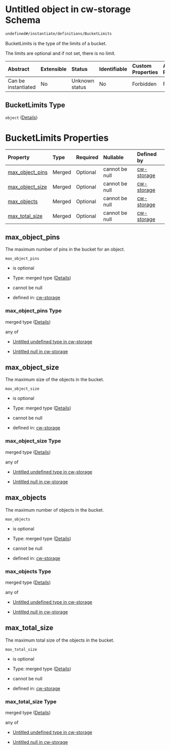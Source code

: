 # Untitled object in cw-storage Schema

```txt
undefined#/instantiate/definitions/BucketLimits
```

BucketLimits is the type of the limits of a bucket.

The limits are optional and if not set, there is no limit.

| Abstract            | Extensible | Status         | Identifiable | Custom Properties | Additional Properties | Access Restrictions | Defined In                                                         |
| :------------------ | :--------- | :------------- | :----------- | :---------------- | :-------------------- | :------------------ | :----------------------------------------------------------------- |
| Can be instantiated | No         | Unknown status | No           | Forbidden         | Forbidden             | none                | [cw-storage.json\*](schema/cw-storage.json "open original schema") |

## BucketLimits Type

`object` ([Details](cw-storage-instantiatemsg-definitions-bucketlimits.md))

# BucketLimits Properties

| Property                              | Type   | Required | Nullable       | Defined by                                                                                                                                                                  |
| :------------------------------------ | :----- | :------- | :------------- | :-------------------------------------------------------------------------------------------------------------------------------------------------------------------------- |
| [max\_object\_pins](#max_object_pins) | Merged | Optional | cannot be null | [cw-storage](cw-storage-instantiatemsg-definitions-bucketlimits-properties-max_object_pins.md "undefined#/instantiate/definitions/BucketLimits/properties/max_object_pins") |
| [max\_object\_size](#max_object_size) | Merged | Optional | cannot be null | [cw-storage](cw-storage-instantiatemsg-definitions-bucketlimits-properties-max_object_size.md "undefined#/instantiate/definitions/BucketLimits/properties/max_object_size") |
| [max\_objects](#max_objects)          | Merged | Optional | cannot be null | [cw-storage](cw-storage-instantiatemsg-definitions-bucketlimits-properties-max_objects.md "undefined#/instantiate/definitions/BucketLimits/properties/max_objects")         |
| [max\_total\_size](#max_total_size)   | Merged | Optional | cannot be null | [cw-storage](cw-storage-instantiatemsg-definitions-bucketlimits-properties-max_total_size.md "undefined#/instantiate/definitions/BucketLimits/properties/max_total_size")   |

## max\_object\_pins

The maximum number of pins in the bucket for an object.

`max_object_pins`

*   is optional

*   Type: merged type ([Details](cw-storage-instantiatemsg-definitions-bucketlimits-properties-max_object_pins.md))

*   cannot be null

*   defined in: [cw-storage](cw-storage-instantiatemsg-definitions-bucketlimits-properties-max_object_pins.md "undefined#/instantiate/definitions/BucketLimits/properties/max_object_pins")

### max\_object\_pins Type

merged type ([Details](cw-storage-instantiatemsg-definitions-bucketlimits-properties-max_object_pins.md))

any of

*   [Untitled undefined type in cw-storage](cw-storage-instantiatemsg-definitions-bucketlimits-properties-max_object_pins-anyof-0.md "check type definition")

*   [Untitled null in cw-storage](cw-storage-instantiatemsg-definitions-bucketlimits-properties-max_object_pins-anyof-1.md "check type definition")

## max\_object\_size

The maximum size of the objects in the bucket.

`max_object_size`

*   is optional

*   Type: merged type ([Details](cw-storage-instantiatemsg-definitions-bucketlimits-properties-max_object_size.md))

*   cannot be null

*   defined in: [cw-storage](cw-storage-instantiatemsg-definitions-bucketlimits-properties-max_object_size.md "undefined#/instantiate/definitions/BucketLimits/properties/max_object_size")

### max\_object\_size Type

merged type ([Details](cw-storage-instantiatemsg-definitions-bucketlimits-properties-max_object_size.md))

any of

*   [Untitled undefined type in cw-storage](cw-storage-instantiatemsg-definitions-bucketlimits-properties-max_object_size-anyof-0.md "check type definition")

*   [Untitled null in cw-storage](cw-storage-instantiatemsg-definitions-bucketlimits-properties-max_object_size-anyof-1.md "check type definition")

## max\_objects

The maximum number of objects in the bucket.

`max_objects`

*   is optional

*   Type: merged type ([Details](cw-storage-instantiatemsg-definitions-bucketlimits-properties-max_objects.md))

*   cannot be null

*   defined in: [cw-storage](cw-storage-instantiatemsg-definitions-bucketlimits-properties-max_objects.md "undefined#/instantiate/definitions/BucketLimits/properties/max_objects")

### max\_objects Type

merged type ([Details](cw-storage-instantiatemsg-definitions-bucketlimits-properties-max_objects.md))

any of

*   [Untitled undefined type in cw-storage](cw-storage-instantiatemsg-definitions-bucketlimits-properties-max_objects-anyof-0.md "check type definition")

*   [Untitled null in cw-storage](cw-storage-instantiatemsg-definitions-bucketlimits-properties-max_objects-anyof-1.md "check type definition")

## max\_total\_size

The maximum total size of the objects in the bucket.

`max_total_size`

*   is optional

*   Type: merged type ([Details](cw-storage-instantiatemsg-definitions-bucketlimits-properties-max_total_size.md))

*   cannot be null

*   defined in: [cw-storage](cw-storage-instantiatemsg-definitions-bucketlimits-properties-max_total_size.md "undefined#/instantiate/definitions/BucketLimits/properties/max_total_size")

### max\_total\_size Type

merged type ([Details](cw-storage-instantiatemsg-definitions-bucketlimits-properties-max_total_size.md))

any of

*   [Untitled undefined type in cw-storage](cw-storage-instantiatemsg-definitions-bucketlimits-properties-max_total_size-anyof-0.md "check type definition")

*   [Untitled null in cw-storage](cw-storage-instantiatemsg-definitions-bucketlimits-properties-max_total_size-anyof-1.md "check type definition")
